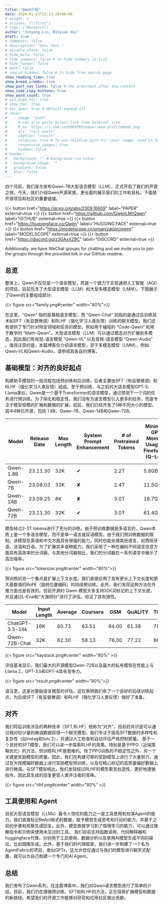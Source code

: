 ```yaml
---
title: "Qwen介绍"
date: 2024-01-23T22:13:29+08:00
# weight: 1
# aliases: ["/first"]
# tags: ["Research"]
author: "Junyang Lin, Binyuan Hui"
draft: true
# comments: false
# description: "Desc Text."
# disable_share: false
# hide_meta: false
# hide_summary: false # to hide summary in list
# hide_footer: false
# math: false
# search_hidden: false # to hide from search page
show_reading_time: true
show_bread_crumbs: true
show_post_nav_links: false # the prev/next after the content
show_code_copy_buttons: true
show_word_count: true
# use_hugo_toc: true
# show_toc: true
# toc_open: true # default expand all
# cover:
#     image: "path"
#     # can also paste direct link from external site
#     # ex. https://i.ibb.co/K0HVPBd/paper-mod-profilemode.png
#     alt: "<alt text>"
#     caption: "<text>"
#     relative: true # To use relative path for cover image, used in hugo Page-bundles
#     responsive_images: true
#     hidden: false
# header:
#   background: "" # background css value
#   background_image: ""
#   gradient: false
#   blur: false
---
```


四个月前，我们首次发布Qwen-7B大型语言模型（LLM），正式开启了我们的开源之旅。今天，我们介绍Qwen开源家族，更全面的展示我们的工作和目标。下面是开源项目和社区的重要链接。

{{< button href="https://arxiv.org/abs/2309.16609" label="PAPER" external=true >}}
{{< button href="https://github.com/QwenLM/Qwen" label="GITHUB" external=true >}}
{{< button href="https://huggingface.co/Qwen" label="HUGGING FACE" external=true >}}
{{< button href="https://modelscope.cn/organization/qwen" label="MODELSCOPE" external=true >}}
{{< button href="https://discord.gg/z3GAxXZ9C" label="DISCORD" external=true >}}

Additionally, we have WeChat groups for chatting and we invite you to join the groups through the provided link in our GitHub readme.

## 总览

整体上，Qwen不仅仅是一个语言模型，而是一个致力于实现通用人工智能（AGI）的项目，目前包含了大型语言模型（LLM）和大型多模态模型（LMM）。下图展示了Qwen的主要组成部分:

{{< figure src="family.png#center" width="80%">}}

在这里，“Qwen” 指的是基础语言模型，而 “Qwen-Chat” 则指的是通过后训练技术如SFT（有监督微调）和RLHF（强化学习人类反馈）训练的聊天模型。我们还有提供了专门针对特定领域和任务的模型，例如用于编程的 “Code-Qwen” 和用于数学的 “Math-Qwen”。大型语言模型（LLM）可以通过模态对齐扩展到多模态，因此我们有视觉-语言模型 “Qwen-VL” 以及音频-语言模型 “Qwen-Audio” 。值得注意的是，本篇博客仅介绍语言模型，至于多模态模型（LMM），例如Qwen-VL和Qwen-Audio，请参阅其各自的博客。

## 基础模型：对齐的良好起点
构建助手模型的一般流程包括预训练和后训练，后者主要由SFT（有监督微调）和RLHF（强化学习人类反馈）组成。至于预训练，与之前的大语言模型GPT-3、Llama类似，Qwen是一个基于Transformer的语言模型，通过预测下一个词的任务进行预训练。为了简化和稳定性，我们没有为语言模型引入更多的任务，而是专注于模型规模的扩展和数据的扩展。目前，我们已经开发了5种不同大小的模型，其中4种已开源，包括 1.8B、Qwen-7B、Qwen-14B和Qwen-72B。

| Model | Release Date | Max Length | System Prompt Enhancement | # of Pretrained Tokens | Minimum GPU Memory Usage of Finetuning (Q-Lora) | Minimum GPU Usage of Generating 2048 Tokens (Int4) | Tool Usage |
| --- | --- | --- | --- | --- | --- | --- | --- |
| Qwen-1.8B | 23.11.30 | 32K | ✔ | 2.2T | 5.8GB | 2.9GB | ✔ |
| Qwen-7B | 23.08.03 | 32K | ✘ | 2.4T | 11.5GB | 8.2GB | ✔ |
| Qwen-14B | 23.09.25 | 8K | ✘ | 3.0T | 18.7GB | 13.0GB | ✔ |
| Qwen-72B | 23.11.30 | 32K | ✔ | 3.0T | 61.4GB | 48.9GB | ✔ |


模型经过2-3T tokens进行了充分的训练。由于预训练数据是多语言的，Qwen本质上是一个多语言模型，而不是单一语言或双语模型。由于我们预训练数据的限制，该模型在英语和中文方面具有很强的能力，同时也能处理其他语言，如西班牙语、法语和日语。为了扩展其多语种能力，我们采用了一种在编码不同语言信息方面具有高效率的分词器。与其他分词器相比，我们的分词器在一系列语言中展示了高压缩率。

{{< figure src="tokenizer.png#center" width="80%">}}

预训练的另一个重点是扩展上下文长度。我们直接应用了具有更长上下文长度和更大基数值的RoPE（旋转位置编码）的持续预训练。此外，我们发现这种方法在外推方面也是有效的。目前开源的 Qwen 模型大多支持32K词标记的上下文长度，并且通过L-Eval和“大海捞针”进行了评估，验证了其有效性。


| Model           | Input Length | Average | Coursera | GSM | QuALITY | TOEFL | CodeU | SFcition |
|-----------------|--------------|---------|----------|-----|---------|-------|-------|----------|
| ChatGPT-3.5-16k | 16K          | 60.73   | 63.51    | 84.00 | 61.38   | 78.43 | 12.22 | 64.84    |
| Qwen-72B-Chat   | 32K          | 62.30   | 58.13    | 76.00 | 77.22   | 86.24 | 6.66  | 69.53    |

{{< figure src="haystack.png#center" width="80%" >}}

评估基准显示，我们最大的开源模型Qwen-72B以及最大的私有模型在性能上与Llama 2、GPT-3.5和GPT-4具有竞争力。

{{< figure src="result.png#center" width="80%">}}

请注意，这是对基础语言模型的评估。这仅表明我们有了一个良好的后续训练起点，为后续SFT（有监督微调）和RLHF（强化学习人类反馈）做好了准备。

## 对齐

我们将后训练涉及的两种技术（SFT,RLHF）统称为“对齐”。目前的共识是可以通过相对较少量的微调数据获得一个聊天模型。我们专注于提高SFT数据的多样性和复杂性（如instag和tulu 2），并通过人工检查和自动评估严格控制质量。 基于一个良好的SFT模型，我们可以进一步探索RLHF的效果。特别是基于PPO（近端策略优化）的方法，但训练RLHF是困难的。除了PPO训练的不稳定性之外，另一个关键是奖励模型的质量。因此，我们在构建可靠的奖励模型上进行了大量努力，通过在大规模偏好数据上进行奖励模型预训练，以及在精心标记的高质量偏好数据上进行微调。与SFT模型相比，我们发现经过RLHF的模型更具创造性，更好地遵循指令，因此其生成的回复更受人类评注者的青睐。

{{< figure src="rlhf.png#center"  width="80%" >}}

## 工具使用和 Agent

目前大型语言模型（LLMs）最令人惊叹的能力之一是工具使用和扮演Agent的能力。我们直接标记ReAct格式的数据，赋予模型生成思考和行动的能力，并基于之前的步骤和观察生成回复。此外，模型直接学习到了情境学习的能力，可以通过理解指令和示例来使用未见过的工具。 我们目前支持函数调用、代码解释器和huggingface代理，分别用于工具使用、数据分析以及使用AI模型生成不同的输出，比如图像生成。此外，基于我们的代理框架，我们进一步构建了一个名为AgentFabric的项目，类似GPTs，这允许您仅通过与我们的模型进行聊天式配置，就可以为自己构建一个专门的AI Agent。

## 总结

我们发布了Qwen系列，在这篇博客中，我们对Qwen语言模型进行了简单的介绍。目前，我们仍在遵循预训练、SFT和RLHF的方法，正在探索扩展模型和数据的新路径。希望我们的开源工作能够对研究和应用社区做出贡献。

